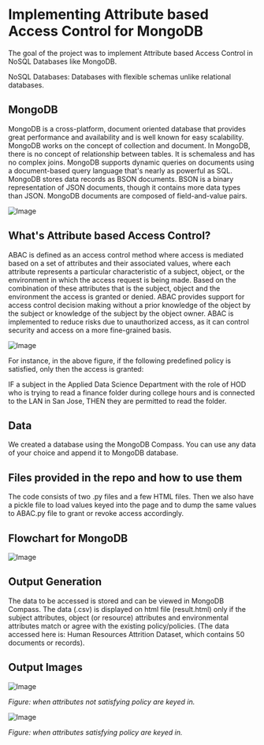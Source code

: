 # Implementing Attribute based Access Control for MongoDB 

The goal of the project was to implement Attribute based Access Control in NoSQL Databases like MongoDB. 

NoSQL Databases: Databases with flexible schemas unlike relational databases.

## MongoDB

MongoDB is a cross-platform, document oriented database that provides great performance and availability and is well known for easy scalability.
MongoDB works on the concept of collection and document. In MongoDB, there is no concept of relationship between tables. It is schemaless
and has no complex joins. MongoDB supports dynamic queries on documents using a document-based query language that's nearly as powerful as SQL.
MongoDB stores data records as BSON documents. BSON is a binary representation of JSON documents, though it contains more data types than JSON.
MongoDB documents are composed of field-and-value pairs.

![Image]()

## What's Attribute based Access Control?

ABAC is defined as an access control method where access is mediated based on a set of attributes and their associated values, where each attribute represents a particular characteristic of a subject, object, or the environment in which the access request is being made. Based on the combination of these attributes that is the subject, object and the environment the access is granted or denied. ABAC provides support for access control decision making without a prior knowledge of the object by the subject or knowledge of the subject by the object owner. ABAC is implemented to reduce risks due to unauthorized access, as it can control security and access on a more fine-grained basis.

![Image]()

For instance, in the above figure, if the following predefined policy is satisfied, only then the access is granted:

IF a subject in the Applied Data Science Department with the role of HOD who is trying to read a finance folder during college hours and is connected to the LAN in San Jose, THEN they are permitted to read the folder.

## Data

We created a database using the MongoDB Compass. You can use any data of your choice and append it to MongoDB database.

## Files provided in the repo and how to use them

The code consists of two .py files and a few HTML files. Then we also have a pickle file to load values keyed into the page and to dump the same values to ABAC.py file to grant or revoke access accordingly.

## Flowchart for MongoDB

![Image]()

## Output Generation

The data to be accessed is stored and can be viewed in MongoDB Compass. The data (.csv) is displayed on html file (result.html) only if the subject attributes, object (or resource) attributes and environmental attributes match or agree with the existing policy/policies. (The data accessed here is: Human Resources Attrition Dataset, which contains 50 documents or records).

## Output Images

![Image]()

*Figure: when attributes not satisfying policy are keyed in.*

![Image]()

*Figure: when attributes satisfying policy are keyed in.*






